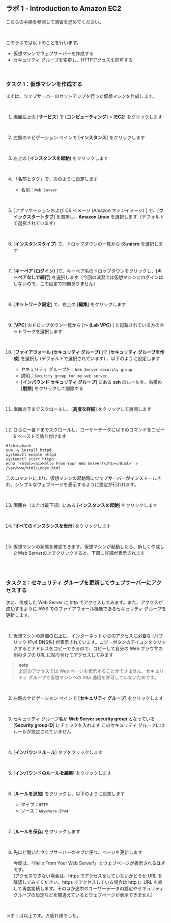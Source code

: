 ## ラボ 1 - Introduction to Amazon EC2

こちらの手順を参照して演習を進めてください。

<br />

このラボでは以下のことを行います。

- 仮想マシンでウェブサーバーを作成する
- セキュリティ グループを変更し、HTTPアクセスを許可する

<br />

### タスク 1：仮想マシンを作成する

まずは、ウェブサーバーのセットアップを行った仮想マシンを作成します。

<br />

1.  画面左上の [**サービス**] で [**コンピューティング**] > [**EC2**] をクリックします    

<br />

2.  左側のナビゲーション ペインで [**インスタンス**] をクリックします

<br />

3.  右上の [**インスタンスを起動**] をクリックします
      
<br />

4.  「名前とタグ」で、次のように設定します

    - 名前：`Web Server`  

<br />
    
5.  [アプリケーションおよび OS イメージ (Amazon マシンイメージ) ] で、[**クイックスタートタブ**] を選択し、**Amazon Linux** を選択します（デフォルトで選択されています）  
      
<br />

6.  [**インスタンスタイプ**] で、ドロップダウンの一覧から **t3.micro** を選択します
      
<br />

7.  [**キーペア (ログイン)** ]で、キーペア名のドロップダウンをクリックし、[**キーペアなしで続行**] を選択します（今回の演習では仮想マシンにログインはしないので、この設定で問題ありません）  
      
<br />

8.  [**ネットワーク設定**] で、右上の [**編集**] をクリックします
      
<br />

9.  [**VPC**] のドロップダウン一覧から [**～ (Lab VPC)** ] と記載されている方のネットワークを選択します

<br />

10.  [**ファイアウォール (セキュリティ グループ)** ]で [**セキュリティ グループを作成**] を選択し (デフォルトで選択されています) 、以下のように設定します
      
     - セキュリティ グループ名：`Web Server security group`  
     - 説明：`Security group for my web server`
     - [**インバウンド セキュリティ グループ**] にある **ssh** のルールを、右横の [**削除**] をクリックして削除する  
  
<br />

11.  画面の下までスクロールし、[**高度な詳細**] をクリックして展開します
      
<br />

12.  さらに一番下までスクロールし、ユーザーデータに以下のコマンドをコピー & ペーストで貼り付けます

```
#!/bin/bash  
yum -y install httpd  
systemctl enable httpd  
systemctl start httpd  
echo '<html><h1>Hello From Your Web Server!</h1></html>' > /var/www/html/index.html
```  

このコマンドにより、仮想マシンの起動時にウェブサーバーがインストールされ、シンプルなウェブページを表示するように設定が行われます。  
  
<br />

13.  画面右（または最下部）にある [**インスタンスを起動**] をクリックします

<br />

14.  [**すべてのインスタンスを表示**] をクリックします

<br />

15.  仮想マシンの状態を確認できます。仮想マシンが起動したら、新しく作成したWeb Serverの上でクリックすると、下部に詳細が表示されます
      
<br />

<br />

### タスク 2：セキュリティ グループを更新してウェブサーバーにアクセスする

次に、作成した Web Server に http でアクセスしてみます。また、アクセスが成功するように AWS でのファイアウォール機能であるセキュリティ グループを更新します。

<br />

1.  仮想マシンの詳細の右上に、インターネットからのアクセスに必要な [パブリック IPv4 DNS名] が表示されています。コピーボタンのアイコンをクリックするとアドレスをコピーできるので、コピーして自分の Web ブラウザの別のタブの URL に貼り付けてアクセスしてみます

>**note**      
>上記のアクセスでは Web ページを表示することができません。セキュリティ グループで仮想マシンへの http 通信を許可していないためです。  
      
<br />

2.  左側のナビゲーション ペインで [**セキュリティ グループ**] をクリックします
      
<br />

3.  セキュリティ グループ名が **Web Server security group** となっている [**Security group ID**] にチェックを入れます
    このセキュリティ グループにはルールが設定されていません

<br />

4.  [**インバウンドルール**] タブをクリックします

<br />

5.  [**インバウンドのルールを編集**] をクリックします

<br />

6.  [**ルールを追加**] をクリックし、以下のように設定します

    - タイプ：`HTTP`  
    - ソース：`Anywhere-IPv4`  

<br />

7.  [**ルールを保存**] をクリックします  

<br />

8.  先ほど開いたウェブサーバーのタブに戻り、ページを更新します
      
    今度は、「Hello From Your Web Server!」とウェブページが表示されるはずです。  
    (アクセスできない場合は、https でアクセスをしていないかどうか URL を確認してみてください。https でアクセスしている場合は http に URL を直して再度接続します。そのほか途中のユーザーデータの設定やセキュリティ グループの設定などを間違えているとウェブページが表示できません）  
      
<br />

ラボ１は以上です。お疲れ様でした。
